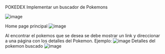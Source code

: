 POKEDEX
Implementar un buscador de Pokemons

![image](https://github.com/user-attachments/assets/cf356e18-5356-4f3e-9711-c126dab7d16c)

Home page principal
![image](https://github.com/user-attachments/assets/a1730795-9e98-45f4-b450-496341470c1c)

Al encontrar el pokemos que se desea se debe mostrar un link y direccionar a una página con los detalles del Pokemon.
Ejemplo: 
![image](https://github.com/user-attachments/assets/ae3c6511-ca72-4211-a7a3-2814da96356e)
Detalles del pokemon buscado
![image](https://github.com/user-attachments/assets/bb07acad-c761-4b20-ad12-8c225619da47)

